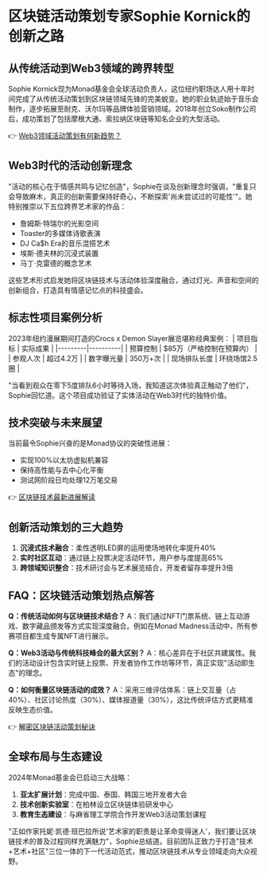 # 区块链活动策划专家Sophie Kornick的创新之路

## 从传统活动到Web3领域的跨界转型

Sophie Kornick现为Monad基金会全球活动负责人，这位纽约职场达人用十年时间完成了从传统活动策划到区块链领域先锋的完美蜕变。她的职业轨迹始于音乐会制作，逐步拓展至耐克、沃尔玛等品牌体验营销领域。2018年创立Soko制作公司后，成功策划了包括摩根大通、索拉纳区块链等知名企业的大型活动。

👉 [Web3领域活动策划有何新趋势？](https://bit.ly/okx_welcome)

## Web3时代的活动创新理念

"活动的核心在于情感共鸣与记忆创造"，Sophie在谈及创新理念时强调，"重复只会导致麻木，真正的创新需要保持好奇心，不断探索'尚未尝试过的可能性'"。她特别推崇以下五位跨界艺术家的作品：
- 詹姆斯·特瑞尔的光影空间
- Toaster的多媒体诗歌表演
- DJ Ca$h Era的音乐混搭艺术
- 埃斯·德夫林的沉浸式装置
- 马丁·克雷德的概念艺术

这些艺术形式启发她将区块链技术与活动体验深度融合，通过灯光、声音和空间的创新组合，打造具有情感记忆点的科技盛会。

## 标志性项目案例分析

2023年纽约漫展期间打造的Crocs x Demon Slayer展览堪称经典案例：
| 项目指标 | 实际成果 |
|---------|----------|
| 预算控制 | $85万（严格控制在预算内） |
| 参观人次 | 超过4.2万 |
| 数字曝光量 | 350万+次 |
| 现场排队长度 | 环绕场馆2.5圈 |

"当看到观众在零下5度排队6小时等待入场，我知道这次体验真正触动了他们"，Sophie回忆道。这个项目成功验证了实体活动在Web3时代的独特价值。

## 技术突破与未来展望

当前最令Sophie兴奋的是Monad协议的突破性进展：
- 实现100%以太坊虚拟机兼容
- 保持高性能与去中心化平衡
- 测试网阶段日均处理12万笔交易

👉 [区块链技术最新进展解读](https://bit.ly/okx_welcome)

## 创新活动策划的三大趋势

1. **沉浸式技术融合**：柔性透明LED屏的运用使场地转化率提升40%
2. **实时社区互动**：通过链上投票决定活动环节，用户参与度提高65%
3. **跨领域知识整合**：技术研讨会与艺术展览结合，开发者留存率提升3倍

## FAQ：区块链活动策划热点解答

**Q：传统活动如何与区块链技术结合？**
A：我们通过NFT门票系统、链上互动游戏、数字藏品颁发等方式实现深度融合。例如在Monad Madness活动中，所有参赛项目都生成专属NFT进行展示。

**Q：Web3活动与传统科技峰会的最大区别？**
A：核心差异在于社区共建属性。我们的活动设计包含实时链上投票、开发者协作工作坊等环节，真正实现"活动即生态"的理念。

**Q：如何衡量区块链活动的成效？**
A：采用三维评估体系：链上交互量（占40%）、社区讨论热度（30%）、媒体报道量（30%），这比传统评估方式更精准反映生态价值。

👉 [解密区块链活动策划秘诀](https://bit.ly/okx_welcome)

## 全球布局与生态建设

2024年Monad基金会已启动三大战略：
1. **亚太扩展计划**：完成中国、泰国、韩国三地开发者大会
2. **技术创新实验室**：在柏林设立区块链体验研发中心
3. **教育生态建设**：与麻省理工学院合作开发Web3活动策划课程

"正如作家托妮·凯德·班巴拉所说'艺术家的职责是让革命变得迷人'，我们要让区块链技术的普及过程同样充满魅力"，Sophie总结道。目前团队正致力于打造"技术+艺术+社区"三位一体的下一代活动范式，推动区块链技术从专业领域走向大众视野。

